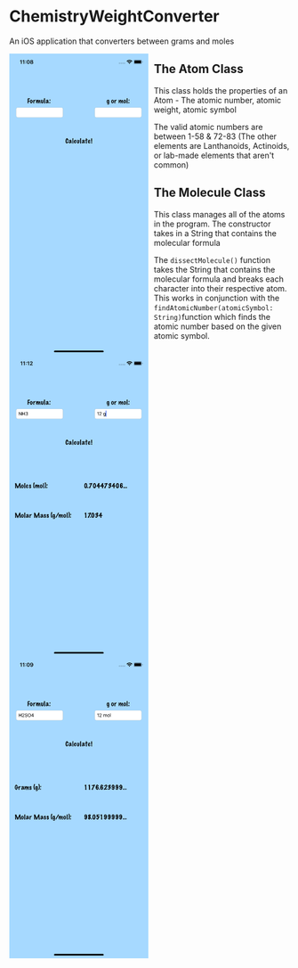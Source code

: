 # ChemistryWeightConverter
An iOS application that converters between grams and moles

<img src = "ChemistryWeightConverter/ChemistryWeightConverter/StartUpScreen.png" width=250 style="float: left; margin-right: 10px;"/> <img src = "ChemistryWeightConverter/ChemistryWeightConverter/GramsToMoles.png" width=250 style="float: left; margin-right: 10px;"/> <img src = "ChemistryWeightConverter/ChemistryWeightConverter/MolesToGrams.png" width=250 style="float: left; margin-right: 10px;"/> 

## The Atom Class
This class holds the properties of an Atom - The atomic number, atomic weight, atomic symbol

The valid atomic numbers are between 1-58 & 72-83 (The other elements are Lanthanoids, Actinoids, or lab-made elements that aren't common)

## The Molecule Class
This class manages all of the atoms in the program. The constructor takes in a String that contains the molecular formula

The `dissectMolecule()` function takes the String that contains the molecular formula and breaks each character into their respective atom. This works in conjunction with the `findAtomicNumber(atomicSymbol: String)`function which finds the atomic number based on the given atomic symbol.


